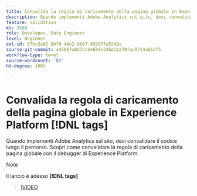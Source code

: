 ```yaml
---
title: Convalida la regola di caricamento della pagina globale in Experience Platform [!DNL tags]
description: Quando implementi Adobe Analytics sul sito, devi convalidare il codice lungo il percorso. Scopri come convalidare la regola di caricamento della pagina globale con il debugger di Experience Platform.
feature: Validation
kt: 3589
role: Developer, Data Engineer
level: Beginner
exl-id: 57bc5a02-6b78-48e2-9b67-85b97fe52d6a
source-git-commit: a45667a8d7ccb46b9e33bd11a78fac9714a61df5
workflow-type: tm+mt
source-wordcount: '83'
ht-degree: 100%

---
```


# Convalida la regola di caricamento della pagina globale in Experience Platform [!DNL tags]

Quando implementi Adobe Analytics sul sito, devi convalidare il codice lungo il percorso. Scopri come convalidare la regola di caricamento della pagina globale con il debugger di Experience Platform.

>[!NOTE]
>
> Il lancio è adesso **[!DNL tags]**

>[!VIDEO](https://video.tv.adobe.com/v/37356/?quality=12&learn=on&captions=ita)

